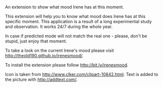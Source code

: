 An extension to show what mood Irene has at this moment.

This extension will help you to know what mood does Irene has at this specific moment. This application is a result of a long experimental study and observation. It works 24/7 during the whole year.

In case if predicted mode will not match the real one - please, don't be stupid, just enjoy that moment.

To take a look on the current Irene's mood please visit http://theold190.github.io/irenesmood/.

To install the extension please follow http://bit.ly/irenesmood.

Icon is taken from http://www.clker.com/clipart-10842.html.
Text is added to the picture with http://addtext.com/.
